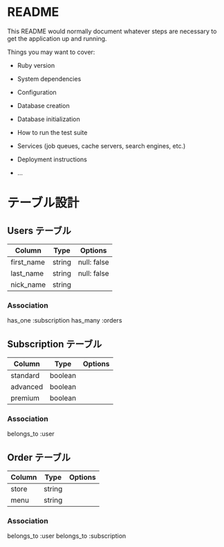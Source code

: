 # README

This README would normally document whatever steps are necessary to get the
application up and running.

Things you may want to cover:

* Ruby version

* System dependencies

* Configuration

* Database creation

* Database initialization

* How to run the test suite

* Services (job queues, cache servers, search engines, etc.)

* Deployment instructions

* ...

# テーブル設計

## Users テーブル

| Column         | Type     | Options                     |
| -------------- | -------- | ----------------------------|
| first_name     | string   | null: false                 |
| last_name      | string   | null: false                 |
| nick_name      | string   |                            |

### Association
has_one :subscription
has_many :orders

## Subscription テーブル

| Column         | Type     | Options                   |
| ------------- | ------- | ----------------------------|
| standard      | boolean |                            |
| advanced      | boolean |                            |
| premium       | boolean |                            |


### Association
belongs_to :user

## Order テーブル

| Column         | Type     | Options                    |
| ------------- | -------- | ----------------------------|
| store         | string   |                            |
| menu          | string   |                            |

### Association
belongs_to :user
belongs_to :subscription